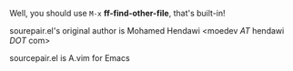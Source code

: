 Well, you should use `M-x` **ff-find-other-file**, that's built-in!

sourepair.el's original author is Mohamed Hendawi <moedev *AT* hendawi *DOT* com>

sourcepair.el is  A.vim for Emacs

